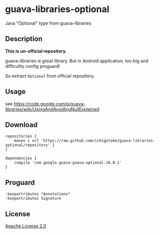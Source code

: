 # guava-libraries-optional

Java "Optional" type from guava-libraries

## Description

 **This is un-official repository.**

guava-libraries is great library. But in Android application, too big and difficultly config proguard!

So extract `Optional` from official repository.

## Usage

see https://code.google.com/p/guava-libraries/wiki/UsingAndAvoidingNullExplained

## Download

```
repositories {
    maven { url 'https://raw.github.com/ichigotake/guava-libraries-optional/repository' }
}

dependencies {
    compile 'com.google.guava:guava-optional:16.0.1'
}
```

## Proguard

```
-keepattributes *Annotations*
-keepattributes Signature
```

## License

[Apache License 2.0](http://www.apache.org/licenses/LICENSE-2.0)

